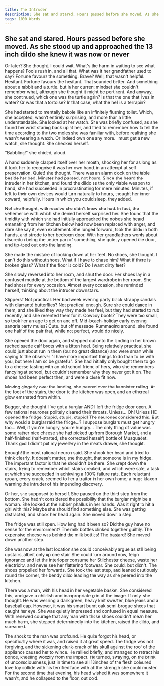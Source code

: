 ```yaml
---
title: The Intruder
description: She sat and stared. Hours passed before she moved. As she stood up and approached the 13 inch dildo she knew it was now or never.
tags: 1000 Words
---
```


## She sat and stared. Hours passed before she moved. As she stood up and approached the 13 inch dildo she knew it was now or never

Or later? She thought. I could wait. What's the harm in waiting to see what happens? Fools rush in, and all that. What was it her grandfather used to say? Fortune favours the something. Brave? Well, that wasn't helpful. Hesitant. Fortune favours the hesitant. That sounded better. And something about a rabbit and a turtle, but in her current mindset she couldn't remember what, although she thought it might be pertinent. And anyway, she continued, which one was the turtle again? Is that the one that lives in water? Or was that a tortoise? In that case, what the hell is a terrapin?

She had started to mentally babble like an infinitely flushing toilet. Which, she accepted, wasn't entirely surprising, and more than a little understandable. She looked at her watch. She was briefly confused, as she found her wrist staring back up at her, and tried to remember how to tell the time according to the two moles she was familiar with, before realising she wasn't wearing a watch. Or indeed own one any more. I must get a new watch, she thought. She checked herself.

"Babbling!" she chided, aloud.

A hand suddenly clasped itself over her mouth, shocking her for as long as it took her to recognise it was her own hand, in an attempt at self preservation. Quiet! she thought. There was an alarm clock on the table beside her bed. Minutes had passed, not hours. Since she heard the intruder in her kitchen, and found the dildo as the only viable weapon to hand, she had succeeded in procrastinating for mere minutes. Minutes, if left to their own devices would turn naturally to hours, thought her inner coward, helpfully. Hours in which you could sleep, they added.

No! she thought, with resolve she didn't know she had. In fact, the vehemence with which she denied herself surprised her. She found that the timidity with which she had initially approached the noises she heard emanating from her kitchen below had now been replaced with anger, and dare she say it, even excitement. She lunged forward, took the dildo in both hands, and strode to her bedroom door. With her grandfathers words about discretion being the better part of something, she quietly opened the door, and tip-toed out onto the landing.

She made the mistake of looking down at her feet. No shoes, she thought. I can't do this without shoes. What if I have to chase him? What if there is broken glass? What if the floor is cold? Do I want dirty feet?

She slowly reversed into her room, and shut the door. Her shoes lay in a confused muddle at the bottom of the largest wardrobe in her room. She had shoes for every occasion. Almost every occasion, she reminded herself, thinking about the intruder downstairs.

Slippers? Not practical. Her bad week evening party black strappy sandals with diamanté butterflies? Not practical enough. Sure she could dance in them, and she liked they way they made her feel, but they had started to rub recently, and she resented them for it. Cowboy boots? They were too small, so took her an age to get on and off. Mid-beach-holiday early evening sangria party mules? Cute, but off message. Rummaging around, she found one half of the pair that, while not perfect, would do nicely.

 She opened the door again, and stepped out onto the landing in her brown ruched suede calf boots with a kitten heel. Being relatively practical, she could just about run in them (but no great distance) and were smart while saying to the observer "I have more important things to do than to be with you, but here I am so be grateful". She had initially only bought them to go to a cheese tasting with an old school friend of hers, who she remembers fancying at school, but couldn't remember why they never got it on. The shoes had been perfect then, and were a close fit now.

Moving gingerly over the landing, she peered over the bannister railing. At the foot of the stairs, the door to the kitchen was open, and an ethereal glow emanated from within.

Bugger, she thought. I've got a burglar AND I left the fridge door open. A few rational neurones politely cleared their throats. Unless... Oh! Unless HE opened the fridge. Stupid, stupid, stupid! The neurones considered this. But why would a burglar raid the fridge...? I suppose burglars must get hungry too... Well, if you're hungry, you're hungry... The only thing of value was some rather nice cheese she had picked up from Borough Market, and a half-finished (half-started, she corrected herself) bottle of Musquadet. Thank god I didn't put my jewellery in the meats drawer, she thought.

Enough! the most rational neuron said. She shook her head and tried to think clearly. It doesn't matter, she thought, that someone is in my fridge. The important factor is that he shouldn't be there. She crept down the stairs, trying to remember which stairs creaked, and which were safe, a task at which she succeeded in achieving a 100% failure rate. Each reluctant groan, every crack, seemed to her a traitor in her own home; a huge klaxon warning the intruder of his impending discovery.

Or her, she supposed to herself. She paused on the third step from the bottom. She hadn't considered the possibility that the burglar might be a woman. She looked at the rubber phallus in her hands. Was it right to hit a girl with this? Maybe she should find something else. She was getting distracted, and shook her head again. She moved down a step.

The fridge was still open. How long had it been so? Did the guy have no sense for the environment? The milk bottles clinked together guiltily. The expensive cheese was behind the milk bottles! The bastard! She moved down another step.

She was now at the last location she could conceivably argue as still being upstairs, albeit only up one stair. She could turn around now, feign ignorance and let the interloper consume her Stilchester cheese, waste her electricity, and never see her flattering footwear. She could, but didn't. The shoes propelled her forwards. She took the last step, and leaned cautiously round the corner, the bendy dildo leading the way as she peered into the kitchen.

There was a man, with his head in her vegetable basket. She considered this, and gave a childish and inappropriate grin at the image. If only, she thought. He was wearing a dark green, heavy knit sweater, blue jeans and a baseball cap. However, it was his smart burnt oak semi-brogue shoes that caught her eye. She was quietly impressed and confused in equal measure. With renewed courage that any man with those shoes couldn't mean her much harm, she stepped determinedly into the kitchen, raised the dildo, and screamed.

The shock to the man was profound. He quite forgot his head, or specifically where it was, and raised it at great speed. The fridge was not forgiving, and the sickening clunk-crack of his skull against the roof of the appliance caused her to wince. He rallied briefly, and managed to retract his bonce, kneeling woozily from the impact. He turned, swaying, on the brink of unconsciousness, just in time to see all 13inches of the flesh coloured love toy collide with his terrified face with all the strength she could muster. For the second time that evening, his head wished it was somewhere it wasn't, and he collapsed to the floor, out cold.
